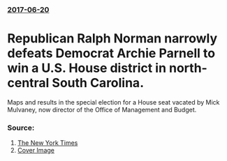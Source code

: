 ### [2017-06-20](/news/2017/06/20/index.md)

# Republican Ralph Norman narrowly defeats Democrat Archie Parnell to win a U.S. House district in north-central South Carolina. 

Maps and results in the special election for a House seat vacated by Mick Mulvaney, now director of the Office of Management and Budget.


### Source:

1. [The New York Times](https://www.nytimes.com/elections/results/south-carolina-house-special-election)
1. [Cover Image](https://int.nyt.com/applications/elections/2017/assets/images/general-SC.png)
